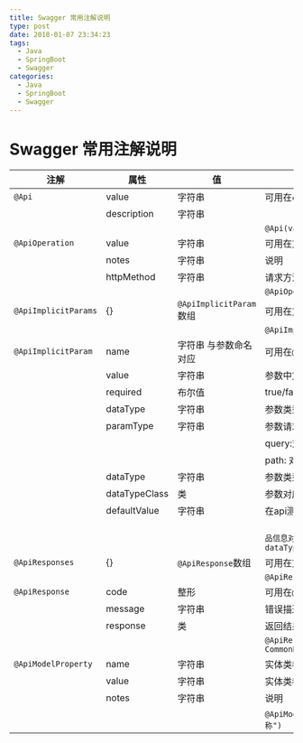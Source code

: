 ```yaml
---
title: Swagger 常用注解说明
type: post
date: 2018-01-07 23:34:23
tags:
  - Java
  - SpringBoot
  - Swagger
categories:
  - Java
  - SpringBoot
  - Swagger
---
```


# Swagger 常用注解说明

| **注解**             | **属性**      | **值**                  | **备注**                                                                                                                                           |
| -------------------- | ------------- | ----------------------- | -------------------------------------------------------------------------------------------------------------------------------------------------- |
| `@Api`               | value         | 字符串                  | 可用在`class`头上,`class`描述                                                                                                                      |
|                      | description   | 字符串                  |                                                                                                                                                    |
|                      |               |                         | `@Api(value = "xxx", description = "xxx")`                                                                                                         |
| `@ApiOperation`      | value         | 字符串                  | 可用在方法头上.参数的描述容器                                                                                                                      |
|                      | notes         | 字符串                  | 说明                                                                                                                                               |
|                      | httpMethod    | 字符串                  | 请求方法                                                                                                                                           |
|                      |               |                         | `@ApiOperation(value = "xxx", notes = "xxx", method = "GET")`                                                                                      |
| `@ApiImplicitParams` | {}            | `@ApiImplicitParam`数组 | 可用在方法头上.参数的描述容器                                                                                                                      |
|                      |               |                         | `@ApiImplicitParams({@ApiImplicitParam1,@ApiImplicitParam2,...})`                                                                                  |
| `@ApiImplicitParam`  | name          | 字符串 与参数命名对应   | 可用在`@ApiImplicitParams`里                                                                                                                       |
|                      | value         | 字符串                  | 参数中文描述                                                                                                                                       |
|                      | required      | 布尔值                  | true/false                                                                                                                                         |
|                      | dataType      | 字符串                  | 参数类型                                                                                                                                           |
|                      | paramType     | 字符串                  | 参数请求方式:query/path                                                                                                                            |
|                      |               |                         | query:对应`@RequestParam`传递                                                                                                                      |
|                      |               |                         | path: 对应`@PathVariable`{}path传递                                                                                                                |
|                      | dataType      | 字符串                  | 参数类型                                                                                                                                           |
|                      | dataTypeClass | 类                      | 参数对应的类                                                                                                                                       |
|                      | defaultValue  | 字符串                  | 在api测试中默认值                                                                                                                                  |
|                      |               |                         | `            @ApiImplicitParam(name = "newProduct", value = "商品信息对象", required = true, dataType = "Product", dataTypeClass = Product.class)` |
| `@ApiResponses`      | {}            | `@ApiResponse`数组      | 可用在方法头上.参数的描述容器                                                                                                                      |
|                      |               |                         | `@ApiResponses({@ApiResponse1,@ApiResponse2,...})`                                                                                                 |
| `@ApiResponse`       | code          | 整形                    | 可用在`@ApiResponses`里                                                                                                                            |
|                      | message       | 字符串                  | 错误描述                                                                                                                                           |
|                      | response      | 类                      | 返回结果对应的类                                                                                                                                   |
|                      |               |                         | `@ApiResponse(code = 200, message = "Successful", response = CommonResponse.class)`                                                                |
| `@ApiModelProperty`  | name          | 字符串                  | 实体类参数名称                                                                                                                                     |
|                      | value         | 字符串                  | 实体类参数值                                                                                                                                       |
|                      | notes         | 字符串                  | 说明                                                                                                                                               |
|                      |               |                         | `@ApiModelProperty(name = "name", value = "name", notes = "名称")`                                                                                 |
